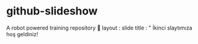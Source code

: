 # github-slideshow
A robot powered training repository :robot:
layout : slide 
title : " İkinci slaytımıza hoş geldiniz! 
